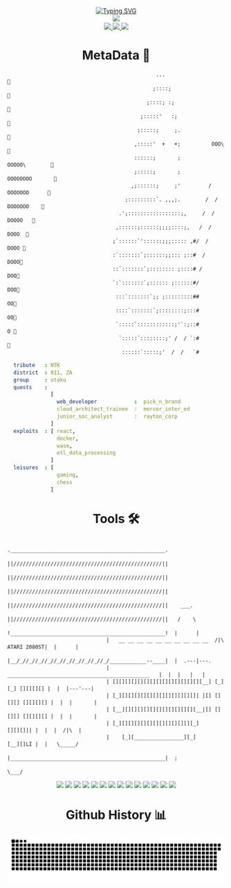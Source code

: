 <div align="center">
  <a href="https://git.io/typing-svg"><img src="https://readme-typing-svg.demolab.com?font=Anonymous+Pro&weight=500&size=30&pause=1000&color=d99c9c&center=true&width=460&lines=H3LL0+FRI3N8;W3LC0M3+70+%2F%5C%2F%5CY+D0M41N+X_X;3NJ0Y+(%3A" alt="Typing SVG" /></a></div>
<div class="giF" align="center" >
  <img src="https://media3.giphy.com/media/v1.Y2lkPTc5MGI3NjExNjBlZnoyM3ZwOTVvZnJseXgzbmNqeHhpNm4yZjZxMGN4djc5eXllYiZlcD12MV9pbnRlcm5hbF9naWZfYnlfaWQmY3Q9Zw/l4FGo2HgcJHi4prFK/giphy.gif"/>
    <div class="Links" align="center" >
      <a href="https://medium.com/@ntokozovilakazi36">
      <img height="50" src="https://github.com/user-attachments/assets/1ab4d31a-3c72-46a4-a9d2-8c595cca7cbc"/>
    </a>
    <a href="https://www.linkedin.com/in/ntokozovilakazi-back-end-developer">
      <img height="50" src="https://github.com/user-attachments/assets/40193902-a42e-40f8-b55b-db1b72ce642c"/>
    </a>
    <a href="https://dev.to/sprusrxeroxx">
      <img height="50" src="https://github.com/user-attachments/assets/225139af-c447-4122-8efb-74f54bfdfd89"/>
    </a>
  </div>
</div>

<h1 align="center"> MetaData 👾 </h1>

```
                                                ...                            
                                               ;::::;                           
                                             ;::::; :;                          
                                           ;:::::'   :;                         
                                          ;:::::;     ;.                        
                                         ,:::::'  +   +;          OOO\          
                                         ::::::;       ;          OOOOO\        
                                         ;:::::;       ;         OOOOOOOO       
                                        ,;::::::;     ;'         / OOOOOOO      
                                      ;:::::::::`. ,,,;.        /  / DOOOOOO    
                                    .';:::::::::::::::::;,     /  /     DOOOO   
                                   ,::::::;::::::;;;;::::;,   /  /        DOOO  
                                  ;`::::::`'::::::;;;::::: ,#/  /          DOOO 
                                  :`:::::::`;::::::;;::: ;::#  /            DOOO
                                  ::`:::::::`;:::::::: ;::::# /              DOO
                                  `:`:::::::`;:::::: ;::::::#/               DOO
                                   :::`:::::::`;; ;:::::::::##                OO
                                   ::::`:::::::`;::::::::;:::#                OO
                                   `:::::`::::::::::::;'`:;::#                O 
                                    `:::::`::::::::;' /  / `:#                  
                                     ::::::`:::::;'  /  /   `#           
```

<div class="Bio">
  
```yaml
  tribute   : NTK
  district  : 011, ZA
  group     : otaku
  quests    :
              [ 
                web_developer            :  pick_n_brand
                cloud_architect_trainee  :  mercer_inter_ed
                junior_soc_analyst       :  rayton_corp
              ]
  exploits  : [ react,
                docker,
                wasm,
                etl_data_processing
              ]
  leisures  : [
                gaming,
                chess
              ]
```
</div>

<h1 align="center"> Tools 🛠️</h1>

```            
                                .__________________________________________________.
                                ||////////////////////////////////////////////////||
                                ||////////////////////////////////////////////////||
                                ||////////////////////////////////////////////////||
                                ||////////////////////////////////////////////////||    ___.
                                ||////////////////////////////////////////////////||   /    \
                                !__________________________________________________!  |      |
                                |   __ __ __ __ __ __ __ __ __ __  /|\ ATARI 2080ST|  |      |
                                |__/_//_//_//_//_//_//_//_//_//_/____________--____|  |  .---|---.
                                | ______________________________________________   |  |  |   |   |
                                | [][][][][][][][][][][][][][][__] [_][_] [][][][] |  |  |---'---|
                                | [_][][][][][][][][][][][][]| |[] [][][] [][][][] |  |  |       |
                                | [__][][][][][][][][][][][][__|[] [][][] [][][][] |  |  |       |
                                | [_][][][][][][][][][][][][_]            [][][]|| |  |  |  /|\  |
                                |    [_][________________][_]             [__][]LI |  |   \_____/
                                |__________________________________________________|  ;
                                                                                 \___/
```

<div class="Tools" align="center">
  
  <img height="50" src="https://github.com/user-attachments/assets/7745ef9a-4f0d-48d6-bcf8-3f9994209387"/>
  <img height="50" src="https://cdn.jsdelivr.net/gh/devicons/devicon@latest/icons/nodejs/nodejs-original-wordmark.svg"/>
  <img height="50" src="https://cdn.jsdelivr.net/gh/devicons/devicon@latest/icons/mongodb/mongodb-original-wordmark.svg"/>
  <img height="50" src="https://github.com/user-attachments/assets/5a80de32-7795-4338-92fa-43cd54d0f5e4/>
  <img height="50" src="https://github.com/user-attachments/assets/6843f877-a5a1-4351-a9c2-a987f63a6bfd"/>
  <img height="50" src="https://github.com/user-attachments/assets/a9961048-fecd-4846-ad2a-d2459c2a04d0"/>
  <img height="50" src="https://github.com/user-attachments/assets/58c9d91c-8263-4992-8ed6-8bad2359bd62"/>
  <img height="50" src="https://github.com/user-attachments/assets/12726292-4c71-43f2-b75b-588196372957"/>
  <img height="50" src="https://github.com/user-attachments/assets/43ee1569-ca74-4045-bb28-30152fd01c5c"/>
  <img height="50" src="https://cdn.jsdelivr.net/gh/devicons/devicon@latest/icons/azure/azure-original.svg"/>
  <img height="50" src="https://github.com/user-attachments/assets/9013bb6f-8dcd-4458-935d-b6333aadf330"/>
  <img height="50" src="https://github.com/user-attachments/assets/8cdee4f1-2bfc-4b78-ae58-60bc747e45d3"/>
  <img height="50" src="https://github.com/user-attachments/assets/005d9f81-5952-455a-8e0f-c8fc40922e65"/>
  <img height="50" src="https://cdn.jsdelivr.net/gh/devicons/devicon@latest/icons/c/c-original.svg"/>
  <img height="50" src="https://cdn.jsdelivr.net/gh/devicons/devicon@latest/icons/bash/bash-original.svg"/>
</div>

<h1 align="center"> Github History 📊 </h1>

![Snake animation](https://github.com/sprusrxeroxx/sprusrxeroxx/blob/output/github-contribution-grid-snake.svg)
